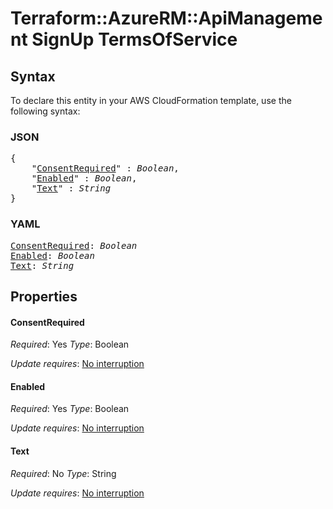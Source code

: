 # Terraform::AzureRM::ApiManagement SignUp TermsOfService

## Syntax

To declare this entity in your AWS CloudFormation template, use the following syntax:

### JSON

<pre>
{
    "<a href="#consentrequired" title="ConsentRequired">ConsentRequired</a>" : <i>Boolean</i>,
    "<a href="#enabled" title="Enabled">Enabled</a>" : <i>Boolean</i>,
    "<a href="#text" title="Text">Text</a>" : <i>String</i>
}
</pre>

### YAML

<pre>
<a href="#consentrequired" title="ConsentRequired">ConsentRequired</a>: <i>Boolean</i>
<a href="#enabled" title="Enabled">Enabled</a>: <i>Boolean</i>
<a href="#text" title="Text">Text</a>: <i>String</i>
</pre>

## Properties

#### ConsentRequired

_Required_: Yes
_Type_: Boolean

_Update requires_: [No interruption](https://docs.aws.amazon.com/AWSCloudFormation/latest/UserGuide/using-cfn-updating-stacks-update-behaviors.html#update-no-interrupt)

#### Enabled

_Required_: Yes
_Type_: Boolean

_Update requires_: [No interruption](https://docs.aws.amazon.com/AWSCloudFormation/latest/UserGuide/using-cfn-updating-stacks-update-behaviors.html#update-no-interrupt)

#### Text

_Required_: No
_Type_: String

_Update requires_: [No interruption](https://docs.aws.amazon.com/AWSCloudFormation/latest/UserGuide/using-cfn-updating-stacks-update-behaviors.html#update-no-interrupt)

